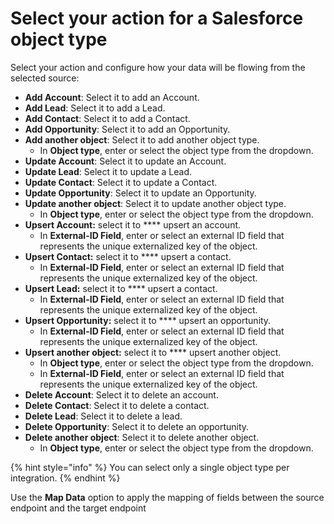 # Select your action for a Salesforce object type

Select your action and configure how your data will be flowing from the selected source:&#x20;

* **Add Account**: Select it to add an Account.
* **Add Lead**: Select it to add a Lead.
* **Add Contact**: Select it to add a Contact.
* **Add Opportunity**: Select it to add an Opportunity.
* **Add another object**: Select it to add another object type.
  * In **Object type**, enter or select the object type from the dropdown.
* **Update Account**: Select it to update an Account.
* **Update Lead**: Select it to update a Lead.
* **Update Contact**: Select it to update a Contact.
* **Update Opportunity**: Select it to update an Opportunity.
* **Update another object**: Select it to update another object type.
  * In **Object type**, enter or select the object type from the dropdown.
* **Upsert Account:** select it to **** upsert an account.&#x20;
  * In **External-ID Field**, enter or select an external ID field that represents the unique externalized key of the object.&#x20;
* **Upsert Contact:** select it to **** upsert a contact.&#x20;
  * In **External-ID Field**, enter or select an external ID field that represents the unique externalized key of the object.
* **Upsert Lead:** select it to **** upsert a contact.&#x20;
  * In **External-ID Field**, enter or select an external ID field that represents the unique externalized key of the object.
* **Upsert Opportunity:** select it to **** upsert an opportunity.&#x20;
  * In **External-ID Field**, enter or select an external ID field that represents the unique externalized key of the object.
* **Upsert another object:** select it to **** upsert another object.&#x20;
  * In **Object type**, enter or select the object type from the dropdown.
  * In **External-ID Field**, enter or select an external ID field that represents the unique externalized key of the object.
* **Delete Account**: Select it to delete an account.
* **Delete Contact**: Select it to delete a contact.
* **Delete Lead**: Select it to delete a lead.
* **Delete Opportunity**: Select it to delete an opportunity.
* **Delete another object**: Select it to delete another object.&#x20;
  * In **Object type**, enter or select the object type from the dropdown.

{% hint style="info" %}
You can select only a single object type per integration.
{% endhint %}

Use the **Map Data** option to apply the mapping of fields between the source endpoint and the target endpoint

